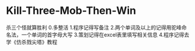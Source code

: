# Kill-Three-Mob-Then-Win
 杀三个怪就算胜利
0.多整活
1.程序记得写备注
2.两个单词及以上的记得用驼峰命名法，一个单词的首字母大写
3.策划记得在excel表里填写相关信息
4.程序记得去学《仿杀戮尖塔》教程
